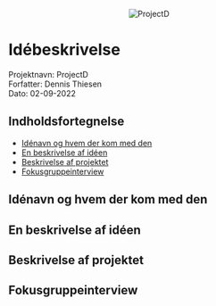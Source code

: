 <div align="center">

![ProjectD](https://drive.google.com/uc?export=view&id=1ueq4ihuiduU984P5iKqIdljQaFTGWEOh)

</div>

# Idébeskrivelse

Projektnavn: ProjectD<br>
Forfatter: Dennis Thiesen<br>
Dato: 02-09-2022

## Indholdsfortegnelse

- [Idénavn og hvem der kom med den]()
- [En beskrivelse af idéen]()
- [Beskrivelse af projektet]()
- [Fokusgruppeinterview]()

## Idénavn og hvem der kom med den

## En beskrivelse af idéen

## Beskrivelse af projektet

## Fokusgruppeinterview
